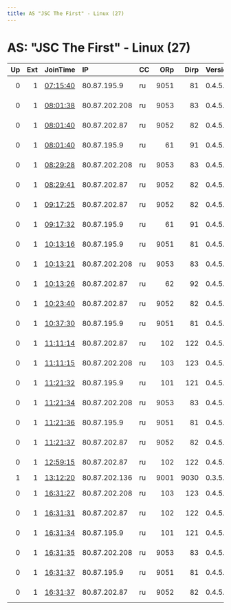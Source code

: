 ```yaml
---
title: AS "JSC The First" - Linux (27)
---
```


# AS: "JSC The First" - Linux (27)

|   Up |   Ext | JoinTime                                                                                            | IP            | CC   |   ORp |   Dirp | Version   | Contact          | Nickname         |   eFamMembers |
|-----:|------:|:----------------------------------------------------------------------------------------------------|:--------------|:-----|------:|-------:|:----------|:-----------------|:-----------------|--------------:|
|    0 |     1 | [07:15:40](https://metrics.torproject.org/rs.html#details/5FE234ECF0402A138D740F74962124B21081127A) | 80.87.195.9   | ru   |  9051 |     81 | 0.4.5.7   | tor at ro dot ru | QvRcwfc9j6iLapub |             1 |
|    0 |     1 | [08:01:38](https://metrics.torproject.org/rs.html#details/EC0300C8B2EC82456FC0EF9CB578F4865EA7B8E2) | 80.87.202.208 | ru   |  9053 |     83 | 0.4.5.7   | tor at ro dot ru | 3APOJ6WZfPqf7pub |             1 |
|    0 |     1 | [08:01:40](https://metrics.torproject.org/rs.html#details/F4E76E7C9E57A6957ADC08BD47CF07F618E44815) | 80.87.202.87  | ru   |  9052 |     82 | 0.4.5.7   | tor at ro dot ru | uHH0H43qn3pudpub |             1 |
|    0 |     1 | [08:01:40](https://metrics.torproject.org/rs.html#details/FA42B8C16FD5878BADE637AAC8C4E54ADCBA527C) | 80.87.195.9   | ru   |    61 |     91 | 0.4.5.7   | tor at ro dot ru | GUxvx04uBjxE2pri |             1 |
|    0 |     1 | [08:29:28](https://metrics.torproject.org/rs.html#details/823010BD2EBDAB8295DA65EF2DC7A7D708C4A25C) | 80.87.202.208 | ru   |  9053 |     83 | 0.4.5.7   | tor at ro dot ru | ggFnmQnb7bJ8bpub |             1 |
|    0 |     1 | [08:29:41](https://metrics.torproject.org/rs.html#details/2A4BB73139F0F1B684C144200414D442EADCDC2A) | 80.87.202.87  | ru   |  9052 |     82 | 0.4.5.7   | tor at ro dot ru | Pobu7jivChqJrpub |             1 |
|    0 |     1 | [09:17:25](https://metrics.torproject.org/rs.html#details/D591BDAD9985FBB06D481B2F9E8E950FD22266CB) | 80.87.202.87  | ru   |  9052 |     82 | 0.4.5.7   | tor at ro dot ru | 7J42KBmt8WZljpub |             1 |
|    0 |     1 | [09:17:32](https://metrics.torproject.org/rs.html#details/89F16AA2880694ECCE1E57AA8D5F5D75A6CBDF49) | 80.87.195.9   | ru   |    61 |     91 | 0.4.5.7   | tor at ro dot ru | xDSWQkUZkq9Eypri |             1 |
|    0 |     1 | [10:13:16](https://metrics.torproject.org/rs.html#details/8A59B7B35F3F99F522ED542DCC24B0364FF1A1D6) | 80.87.195.9   | ru   |  9051 |     81 | 0.4.5.7   | tor at ro dot ru | kddRMY2LwsLwGpub |             1 |
|    0 |     1 | [10:13:21](https://metrics.torproject.org/rs.html#details/5BE88EF90DA9CE7628B2C3DEB95156769DF431B0) | 80.87.202.208 | ru   |  9053 |     83 | 0.4.5.7   | tor at ro dot ru | 1mwrNM1bmfbxbpub |             1 |
|    0 |     1 | [10:13:26](https://metrics.torproject.org/rs.html#details/2444A42A2E6DF7FC75C224006C0EB60020A72B34) | 80.87.202.87  | ru   |    62 |     92 | 0.4.5.7   | tor at ro dot ru | 28PXkRq6RXWi4pri |             1 |
|    0 |     1 | [10:23:40](https://metrics.torproject.org/rs.html#details/E7B62AF3B0D79F3C6BC983977D451EAA88251BD9) | 80.87.202.87  | ru   |  9052 |     82 | 0.4.5.7   | tor at ro dot ru | zId5ggFmOeeB7pub |             1 |
|    0 |     1 | [10:37:30](https://metrics.torproject.org/rs.html#details/96A7A5CA3E2BBDFA4C09946681AE7E85D169A171) | 80.87.195.9   | ru   |  9051 |     81 | 0.4.5.7   | tor at ro dot ru | uEY2hmHjEu92Ipub |             1 |
|    0 |     1 | [11:11:14](https://metrics.torproject.org/rs.html#details/E86CFB1A7B82A4FCCB83983DAD1ED03C3342440E) | 80.87.202.87  | ru   |   102 |    122 | 0.4.5.7   | tor at ro dot ru | MvlVySp69wckPpri |             1 |
|    0 |     1 | [11:11:15](https://metrics.torproject.org/rs.html#details/31209828D43C07B468957ED1CACE401997733845) | 80.87.202.208 | ru   |   103 |    123 | 0.4.5.7   | tor at ro dot ru | mLCddBi40LRp7pri |             1 |
|    0 |     1 | [11:21:32](https://metrics.torproject.org/rs.html#details/ECD85CB5BC24545E758ABCD0199867B70CFED715) | 80.87.195.9   | ru   |   101 |    121 | 0.4.5.7   | tor at ro dot ru | ZjeNe6ASFRxSlpri |             1 |
|    0 |     1 | [11:21:34](https://metrics.torproject.org/rs.html#details/DB0708B84F57E2E28FEECDB295AFD77412C02E47) | 80.87.202.208 | ru   |  9053 |     83 | 0.4.5.7   | tor at ro dot ru | q34Q0Jz9Edmjxpub |             1 |
|    0 |     1 | [11:21:36](https://metrics.torproject.org/rs.html#details/3552DA01D49780E509B4AA248B35F0D5AFDF3FC9) | 80.87.195.9   | ru   |  9051 |     81 | 0.4.5.7   | tor at ro dot ru | D2QYH0Tz0wkOupub |             1 |
|    0 |     1 | [11:21:37](https://metrics.torproject.org/rs.html#details/3873B7B2E7928BB9AB496FB3957BD2E8C2697D8A) | 80.87.202.87  | ru   |  9052 |     82 | 0.4.5.7   | tor at ro dot ru | ujROc2QnwhFWvpub |             1 |
|    0 |     1 | [12:59:15](https://metrics.torproject.org/rs.html#details/EB7A9A45BDD3D65F448B62077F1C082A592ADA08) | 80.87.202.87  | ru   |   102 |    122 | 0.4.5.7   | tor at ro dot ru | AGg1XeQpDkCxmpri |             1 |
|    1 |     1 | [13:12:20](https://metrics.torproject.org/rs.html#details/6ED946FA15D183AA24057B94E18713C1507AF852) | 80.87.202.136 | ru   |  9001 |   9030 | 0.3.5.14  | None             | nullFractail     |             1 |
|    0 |     1 | [16:31:27](https://metrics.torproject.org/rs.html#details/96F9D12BDE733D283DF4C185E0DBB8247A452A3A) | 80.87.202.208 | ru   |   103 |    123 | 0.4.5.7   | tor at ro dot ru | ABQT4lCf063OZpri |             1 |
|    0 |     1 | [16:31:31](https://metrics.torproject.org/rs.html#details/434F7593505E197F29C840A394AB70DC3D31C277) | 80.87.202.87  | ru   |   102 |    122 | 0.4.5.7   | tor at ro dot ru | 8l83p9ETBCahQpri |             1 |
|    0 |     1 | [16:31:34](https://metrics.torproject.org/rs.html#details/B8ADA60250E906A8F9096B345C30C241CE2326D3) | 80.87.195.9   | ru   |   101 |    121 | 0.4.5.7   | tor at ro dot ru | Iul8TpVZQszUPpri |             1 |
|    0 |     1 | [16:31:35](https://metrics.torproject.org/rs.html#details/2DADA457E106D3460328F52BE8F9F0E57618A245) | 80.87.202.208 | ru   |  9053 |     83 | 0.4.5.7   | tor at ro dot ru | 1VGSKHHHJAVp1pub |             1 |
|    0 |     1 | [16:31:37](https://metrics.torproject.org/rs.html#details/8736D67DAAE4DEC4903465029A4161CBC9D66B30) | 80.87.195.9   | ru   |  9051 |     81 | 0.4.5.7   | tor at ro dot ru | fcAauGfKDFEWhpub |             1 |
|    0 |     1 | [16:31:37](https://metrics.torproject.org/rs.html#details/96A7104BA7420D8F9CF2FD199F73255735A4D76B) | 80.87.202.87  | ru   |  9052 |     82 | 0.4.5.7   | tor at ro dot ru | vW8PPF9ObbhFupub |             1 |
